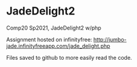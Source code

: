 # JadeDelight2
Comp20 Sp2021, JadeDelight2 w/php

Assignment hosted on infinityfree: http://jumbo-jade.infinityfreeapp.com/jade_delight.php

Files saved to github to more easily read the code. 
